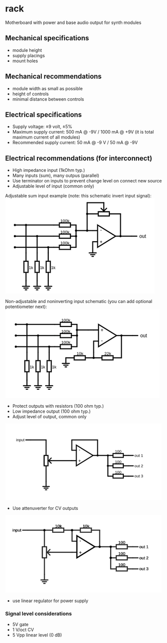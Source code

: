 # rack
Motherboard with power and base audio output for synth modules

## Mechanical specifications

* module height
* supply placings
* mount holes

## Mechanical recommendations

* module width as small as possible
* height of controls
* minimal distance between controls

## Electrical specifications

* Supply voltage: ±9 volt, ±5%
* Maximum supply current: 500 mA @ -9V / 1000 mA @ +9V (it is total maximum current of all modules)
* Recommended supply current: 50 mA @ -9 V / 50 mA @ -9V

## Electrical recommendations (for interconnect)

* High impedance input (1kOhm typ.)
* Many inputs (sum), many outpus (parallel)
* Use terminator on inputs to prevent change level on connect new source
* Adjustable level of input (common only)

Adjustable sum input example (note: this schematic invert input signal):
![input example](spec/input.png)

Non-adjustable and noninverting input schematic (you can add optional potentiometer next):
![input example](spec/input_noninv.png)

* Protect outputs with resistors (100 ohm typ.)
* Low impedance output (100 ohm typ.)
* Adjust level of output, common only

![input example](spec/attenuator.png)

* Use attenuverter for CV outputs

![input example](spec/attenuverter.png)

* use linear regulator for power supply

### Signal level considerations
* 5V gate
* 1 V/oct CV
* 5 Vpp linear level (0 dB)
